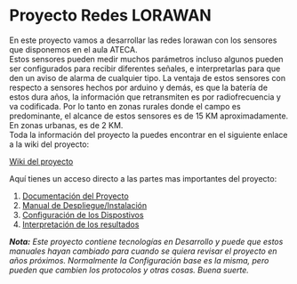 # Proyecto Redes LORAWAN

En este proyecto vamos a desarrollar las redes lorawan con los sensores que disponemos en el aula ATECA.  
Estos sensores pueden medir muchos parámetros incluso algunos pueden ser configurados para recibir diferentes señales, e interpretarlas para que den un aviso de alarma de cualquier tipo. 
La ventaja de estos sensores con respecto a sensores hechos por arduino y demás, es que la batería de estos dura años, la información que retransmiten es por radiofrecuencia y va codificada. Por lo tanto en zonas rurales donde el campo es predominante, el alcance de estos sensores es de 15 KM aproximadamente. En zonas urbanas, es de 2 KM.  
Toda la información del proyecto la puedes encontrar en el siguiente enlace a la wiki del proyecto:  

[Wiki del proyecto](https://github.com/iesgrancapitan-proyectos/202122asir-junio-LORAWAN-JUAN-JOSE-GIL-LUNA/wiki)  

Aquí tienes un acceso directo a las partes mas importantes del proyecto:

1. [Documentación del Proyecto](https://github.com/iesgrancapitan-proyectos/202122asir-junio-LORAWAN-JUAN-JOSE-GIL-LUNA/wiki/Doc_PI)
2. [Manual de Despliegue/Instalación](https://github.com/iesgrancapitan-proyectos/202122asir-junio-LORAWAN-JUAN-JOSE-GIL-LUNA/wiki/7Doc_Implantación)
3. [Configuración de los Dispostivos](https://github.com/iesgrancapitan-proyectos/202122asir-junio-LORAWAN-JUAN-JOSE-GIL-LUNA/wiki/Configuracion_dispositivos)
4. [Interpretación de los resultados](https://github.com/iesgrancapitan-proyectos/202122asir-junio-LORAWAN-JUAN-JOSE-GIL-LUNA/wiki/Interpretacion_resultados)

 __**Nota:**_ Este proyecto contiene tecnologías en Desarrollo y puede que estos manuales hayan cambiado para cuando se quiera revisar el proyecto en años próximos. Normalmente la Configuración base es la misma, pero pueden que cambien los protocolos y otras cosas. Buena suerte._